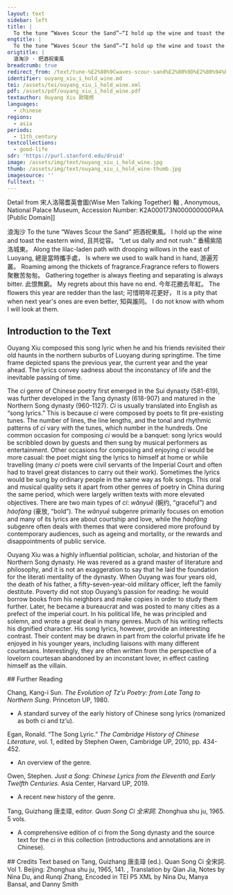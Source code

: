 ```yaml
---
layout: text
sidebar: left
title: |
  To the tune “Waves Scour the Sand”—“I hold up the wine and toast the eastern wind” | 浪淘沙 · 把酒祝東風
engtitle: |
  To the tune “Waves Scour the Sand”—“I hold up the wine and toast the eastern wind”
origtitle: |
  浪淘沙 · 把酒祝東風
breadcrumb: true
redirect_from: /text/tune-%E2%80%9Cwaves-scour-sand%E2%80%9D%E2%80%94%E2%80%9Ci-hold-wine-and-toast-eastern-wind%E2%80%9D
identifier: ouyang_xiu_i_hold_wine.md
tei: /assets/tei/ouyang_xiu_i_hold_wine.xml
pdf: /assets/pdf/ouyang_xiu_i_hold_wine.pdf
textauthor: Ouyang Xiu 歐陽修
languages:
  - chinese
regions:
  - asia
periods:
  - 11th_century
textcollections:
  - good-life
sdr: 'https://purl.stanford.edu/druid'
image: /assets/img/text/ouyang_xiu_i_hold_wine.jpg
thumb: /assets/img/text/ouyang_xiu_i_hold_wine-thumb.jpg
imagesource: ''
fulltext: ''
---
```

 Detail from 宋人洛陽耆英會圖(Wise Men Talking Together) 軸 , Anonymous,  National Palace Museum, Accession Number: K2A000173N000000000PAA [Public Domain]]

 浪淘沙 To the tune “Waves Scour the Sand” 把酒祝東風。 I hold up the wine and toast the eastern wind, 且共從容。  “Let us dally and not rush.” 垂楊紫陌洛城東。 Along the lilac-laden path with drooping willows in the east of Luoyang, 總是當時攜手處， Is where we used to walk hand in hand, 游遍芳叢。 Roaming among the thickets of fragrance.Fragrance refers to flowers 聚散苦匆匆。 Gathering together is always fleeting and separating is always bitter. 此恨無窮。 My regrets about this have no end. 今年花勝去年紅。 The flowers this year are redder than the last; 可惜明年花更好，  It is a pity that when next year's ones are even better, 知與誰同。 I do not know with whom I will look at them. 
 
## Introduction to the Text 
<p dir="ltr" id="docs-internal-guid-f40f9790-7fff-ba57-7912-ac9703b6f020">Ouyang Xiu composed this song lyric when he and his friends revisited their old haunts in the northern suburbs of Luoyang during springtime. The time frame depicted spans the previous year, the current year and the year ahead. The lyrics convey sadness about the inconstancy of life and the inevitable passing of time. </p> <p dir="ltr">The <em>ci</em> genre of Chinese poetry first emerged in the Sui dynasty (581-619), was further developed in the Tang dynasty (618-907) and matured in the Northern Song dynasty (960-1127). <em>Ci</em> is usually translated into English as “song lyrics.” This is because <em>ci</em> were composed by poets to fit pre-existing tunes. The number of lines, the line lengths, and the tonal and rhythmic patterns of <em>ci</em> vary with the tunes, which number in the hundreds. One common occasion for composing <em>ci</em> would be a banquet: song lyrics would be scribbled down by guests and then sung by musical performers as entertainment. Other occasions for composing and enjoying <em>ci</em> would be more casual: the poet might sing the lyrics to himself at home or while travelling (many <em>ci</em> poets were civil servants of the Imperial Court and often had to travel great distances to carry out their work). Sometimes the lyrics would be sung by ordinary people in the same way as folk songs. This oral and musical quality sets it apart from other genres of poetry in China during the same period, which were largely written texts with more elevated objectives. There are two main types of <em>ci</em>: <em>wǎnyuē</em> (婉约, “graceful”) and <em>háofàng</em> (豪放, “bold”). The <em>wǎnyuē</em> subgenre primarily focuses on emotion and many of its lyrics are about courtship and love, while the<em> háofàng</em> subgenre often deals with themes that were considered more profound by contemporary audiences, such as ageing and mortality, or the rewards and disappointments of public service.</p> <p dir="ltr">Ouyang Xiu was a highly influential politician, scholar, and historian of the Northern Song dynasty. He was revered as a grand master of literature and philosophy, and it is not an exaggeration to say that he laid the foundation for the literati mentality of the dynasty. When Ouyang was four years old, the death of his father, a fifty-seven-year-old military officer, left the family destitute. Poverty did not stop Ouyang’s passion for reading: he would borrow books from his neighbors and make copies in order to study them further. Later, he became a bureaucrat and was posted to many cities as a prefect of the imperial court. In his political life, he was principled and solemn, and wrote a great deal in many genres. Much of his writing reflects his dignified character. His song lyrics, however, provide an interesting contrast. Their content may be drawn in part from the colorful private life he enjoyed in his younger years, including liaisons with many different courtesans. Interestingly, they are often written from the perspective of a lovelorn courtesan abandoned by an inconstant lover, in effect casting himself as the villain.</p>
## Further Reading 
<p>Chang, Kang-i Sun. <em>The Evolution of Tz’u Poetry: from Late Tang to Northern Sung</em>. Princeton UP, 1980.</p> <ul> <li>A standard survey of the early history of Chinese song lyrics (romanized as both ci and tz’u).</li> </ul> <p>Egan, Ronald. “The Song Lyric.” <em>The Cambridge History of Chinese Literature</em>, vol. 1, edited by Stephen Owen, Cambridge UP, 2010, pp. 434-452.</p> <ul> <li>An overview of the genre.</li> </ul> <p>Owen, Stephen. <em>Just a Song: Chinese Lyrics from the Eleventh and Early Twelfth Centuries</em>. Asia Center, Harvard UP, 2019.</p> <ul> <li>A recent new history of the genre.</li> </ul> <p>Tang, Guizhang 唐圭璋, editor. <em>Quan Song Ci 全宋詞</em>. Zhonghua shu ju, 1965. 5 vols.</p> <ul> <li>A comprehensive edition of ci from the Song dynasty and the source text for the ci in this collection (introductions and annotations are in Chinese).</li> </ul>
## Credits
Text based on Tang, Guizhang 唐圭璋 (ed.). Quan Song Ci 全宋詞. Vol 1. Beijing: Zhonghua shu ju, 1965, 141.      , Translation by Qian Jia, Notes by Nina Du,  and Runqi Zhang, Encoded in TEI P5 XML by Nina Du, Manya Bansal,  and Danny Smith
